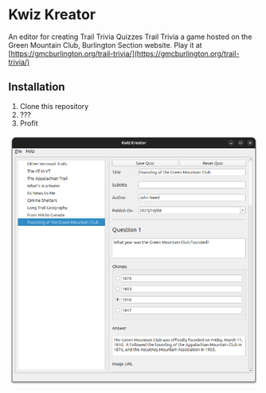 # Kwiz Kreator 
An editor for creating Trail Trivia Quizzes
Trail Trivia a game hosted on the Green Mountain Club, Burlington Section website.
Play it at [https://gmcburlington.org/trail-trivia/](https://gmcburlington.org/trail-trivia/)

## Installation
1. Clone this repository
2. ???
3. Profit

![img.png](img.png)